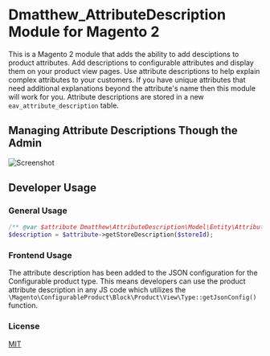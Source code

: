 # Dmatthew_AttributeDescription Module for Magento 2

This is a Magento 2 module that adds the ability to add desciptions to product attributes. Add descriptions to configurable attributes and display them on your product view pages. Use attribute descriptions to help explain complex attributes to your customers. If you have unique attributes that need additional explanations beyond the attribute's name then this module will work for you. Attribute descriptions are stored in a new `eav_attribute_description` table.

## Managing Attribute Descriptions Though the Admin
![Screenshot](https://raw.githubusercontent.com/dmatthew/magento2-attribute-description/master/docs/screenshots/admin_attribute_edit_descriptions.png)

## Developer Usage
### General Usage
```php
/** @var $attribute Dmatthew\AttributeDescription\Model\Entity\Attribute **/
$description = $attribute->getStoreDescription($storeId);
```

### Frontend Usage
The attribute description has been added to the JSON configuration for the Configurable product type. This means developers can use the product attribute description in any JS code which utilizes the `\Magento\ConfigurableProduct\Block\Product\View\Type::getJsonConfig()` function.

### License
[MIT](/LICENSE.txt)

